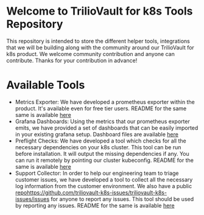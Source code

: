 # Welcome to TrilioVault for k8s Tools Repository

This repository is intended to store the different helper tools, integrations that we will be building along with the community around our TrilioVault for k8s product. We welcome community contribution and anyone can contribute. Thanks for your contribution in advance!

# Available Tools
* Metrics Exporter: We have developed a prometheus exporter within the product. It's available even for free tier users. README for the same same is available [here](https://github.com/trilioData/triliovault-k8s-tools/blob/master/tools/prometheus/exporter_metrics.md)
* Grafana Dashboards:  Using the metrics that our prometheus exporter emits, we have provided a set of dashboards that can be easily imported in your existing grafana setup. Dashboard files are available [here](https://github.com/trilioData/triliovault-k8s-tools/tree/master/tools/grafana/dashboards)
* Preflight Checks: We have developed a tool which checks for all the necessary dependencies on your k8s cluster. This tool can be run before installation. It will output the missing dependencies if any. You can run it remotely by pointing our cluster kubeconfig. README for the same is available [here](https://github.com/triliovault-k8s-issues/triliovault-k8s-issues/blob/master/tools/preflight/README.md)
* Support Collector: In order to help our engineering team to triage customer issues, we have developed a tool to collect all the necessary log information from the customer environment. We also have a public [repo]()https://github.com/triliovault-k8s-issues/triliovault-k8s-issues/issues for anyone to report any issues. This tool should be used by reporting any issues. README for the same is available [here](https://github.com/triliovault-k8s-issues/triliovault-k8s-issues/blob/master/tools/log_collector/README.md)

